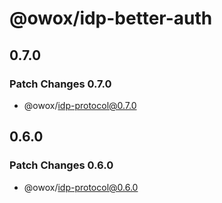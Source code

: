 # @owox/idp-better-auth

## 0.7.0

### Patch Changes 0.7.0

- @owox/idp-protocol@0.7.0

## 0.6.0

### Patch Changes 0.6.0

- @owox/idp-protocol@0.6.0
